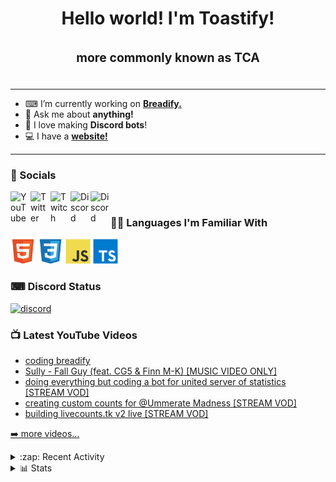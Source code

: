 <h1 align="center">
Hello world! I'm Toastify!

<sub><sup>more commonly known as TCA</sup></sub>
</h1>

***

- ⌨ I’m currently working on **[Breadify.](https://github.com/Skripify/Breadify)**
- 💬 Ask me about **anything!**
- 💖 I love making **Discord bots**!
- 💻 I have a **[website!][website]**

***

### 💬 Socials
[<img align="left" alt="YouTube" width="32px" src="https://img.icons8.com/color/48/null/youtube-play.png" />][yt]
[<img align="left" alt="Twitter" width="32px" src="https://img.icons8.com/fluency/48/null/twitter.png" />][tweet]
[<img align="left" alt="Twitch" width="32px" src="https://img.icons8.com/color/48/null/twitch--v2.png" />][twitch]
[<img align="left" alt="Discord" width="32px" src="https://img.icons8.com/color/48/null/discord--v2.png" />][discord]
[<img align="left" alt="Discord" width="32px" src="https://img.icons8.com/fluency/48/null/secured-letter.png" />][mail]

<br />

### 👨‍💻 Languages I'm Familiar With

[<img src="https://raw.githubusercontent.com/devicons/devicon/master/icons/html5/html5-original.svg" alt="HTML" width="40" height="40"/>][javascript]
[<img src="https://raw.githubusercontent.com/devicons/devicon/master/icons/css3/css3-original.svg" alt="CSS" width="40" height="40"/>][css]
[<img src="https://raw.githubusercontent.com/devicons/devicon/master/icons/javascript/javascript-original.svg" alt="JavaScript" width="40" height="40"/>][javascript]
[<img src="https://raw.githubusercontent.com/devicons/devicon/master/icons/typescript/typescript-original.svg" alt="TypeScript" width="40" height="40"/>][typescript]

### ⌨ Discord Status
[<img src="https://discord.c99.nl/widget/theme-3/955408387905048637.png" alt="discord"/>][status]

### 📺 Latest YouTube Videos

<!-- YOUTUBE:START -->
- [coding breadify](https://www.youtube.com/watch?v=4aOCQiLLSP0)
- [Sully - Fall Guy &lpar;feat. CG5 &amp; Finn M-K&rpar; [MUSIC VIDEO ONLY]](https://www.youtube.com/watch?v=yrnKTleZay4)
- [doing everything but coding a bot for united server of statistics [STREAM VOD]](https://www.youtube.com/watch?v=W2y1fRpoBfM)
- [creating custom counts for @Ummerate Madness [STREAM VOD]](https://www.youtube.com/watch?v=r1ffuIdmjK0)
- [building livecounts.tk v2 live [STREAM VOD]](https://www.youtube.com/watch?v=Aacs4aD1oaE)
<!-- YOUTUBE:END -->

[➡️ more videos...][ytvids]

<details>
<summary>:zap: Recent Activity</summary>

<!--START_SECTION:activity-->
1. ❗️ Closed issue [#1](https://github.com/TCATech/Roleful/issues/1) in [TCATech/Roleful](https://github.com/TCATech/Roleful)
<!--END_SECTION:activity-->
</details>

<details>
<summary>📊 Stats</summary>

<br />

[<img src="https://github-readme-stats.vercel.app/api?username=ToastifyDev&count_private=true&show_icons=true&theme=highcontrast&hide_border=true" alt="TCA's github stats" width="550px" />][stats]

[<img src="https://github-readme-stats.vercel.app/api/top-langs/?username=ToastifyDev&layout=compact&theme=highcontrast&hide_border=true" alt="Top Langs" width="350px" />][stats]

[<img src="https://github-readme-stats.vercel.app/api/wakatime?username=nottca&theme=highcontrast&hide_border=true" alt="WakaTime Stats" width="550px" />][stats]
  
[<img src="https://activity-graph.herokuapp.com/graph?username=ToastifyDev&bg_color=000000&color=C1CB12&line=C1CB12&point=FFFB00&area=true&hide_border=true" alt="Top Langs" width="830px" />][graph]
</details>

<!-- Socials -->
[website]: https://toastify.tk
[yt]: https://youtube.com/@ToastifyDev
[tweet]: https://twitter.com/ToastifyDev
[twitch]: https://twitch.tv/ToastifyDev
[discord]: https://toastify.tk/discord
[mail]: mailto:hey@toastify.tk

<!-- Languages -->
[html]: https://en.wikipedia.org/wiki/HTML
[css]: https://en.wikipedia.org/wiki/CSS
[javascript]: https://en.wikipedia.org/wiki/JavaScript
[typescript]: https://en.wikipedia.org/wiki/TypeScript

<!-- Other Links -->
[ytvids]: https://www.youtube.com/channel/UCYmgF3XHt5Mwo2_k9SSDv7Q/videos
[stats]: https://github.com/anuraghazra/github-readme-stats
[graph]: https://github.com/SubhamRaoniar28/github-readme-activity-graph
[status]: https://discord.gg/wQwXgqCBHN
